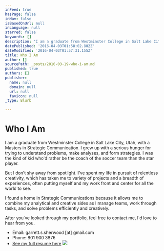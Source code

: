 ```yaml
---
inFeed: true
hasPage: false
inNav: false
isBasedOnUrl: null
inLanguage: null
starred: false
keywords: []
description: "I am a graduate from Westminster College in Salt Lake City, Utah, with a Masters in Strategic Communication. I grew up with a serious hunger for trying to understand problems, make analyses, and form strategies. I was the kind of kid who’d rather be the coach of the soccer team than the star player.\_"
datePublished: '2016-04-03T01:58:02.802Z'
dateModified: '2016-04-03T01:57:31.155Z'
title: Who I Am
author: []
sourcePath: _posts/2016-03-19-who-i-am.md
published: true
authors: []
publisher:
  name: null
  domain: null
  url: null
  favicon: null
_type: Blurb

---
```

# Who I Am

I am a graduate from Westminster College in Salt Lake City, Utah, with a Masters in Strategic Communication. I grew up with a serious hunger for trying to understand problems, make analyses, and form strategies. I was the kind of kid who'd rather be the coach of the soccer team than the star player. 

But I don't shy away from spotlight. I've spent my life in pursuit of relentless creativity, which has taken me to variety of projects and a breadth of experiences, often putting myself and my work front and center for all the world to see.

I found a home in Strategic Communications because it allows me to combine my analytical and creative sides as I manage teams, work through tasks, and solve problems efficiently and creatively.

After you've looked through my portfolio, feel free to contact me, I'd love to hear from you.

* Email: garrett.s.sherwood \[at\] gmail.com
* Phone: 801 900 3876
* [See my full resume here][0]
![](https://the-grid-user-content.s3-us-west-2.amazonaws.com/52215974-131c-446d-abdf-36148d61ba4d.png)

[0]: https://drive.google.com/file/d/0B_3Bn2B5HlnMdm1mSnFpakVPeE0/view?usp=sharing